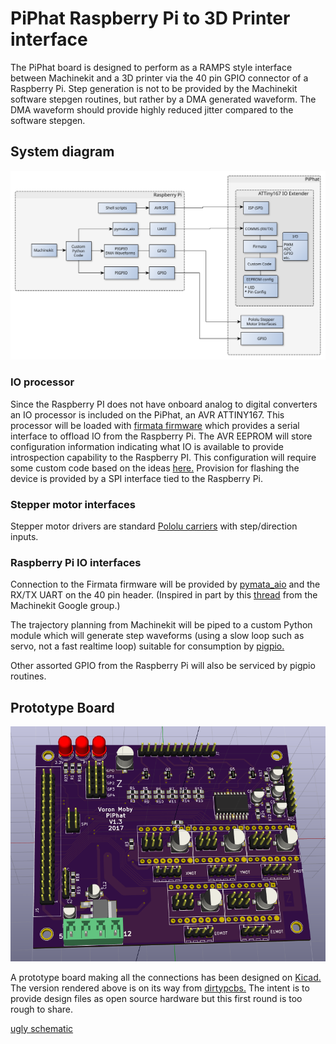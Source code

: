 # PiPhat Raspberry Pi to 3D Printer interface

The PiPhat board is designed to perform as a RAMPS style interface between Machinekit and a 3D printer via the 40 pin GPIO connector of a Raspberry Pi. Step generation is not to be provided by the Machinekit software stepgen routines, but rather by a DMA generated waveform. The DMA waveform should provide highly reduced jitter compared to the software stepgen.

## System diagram

![diagram](system.svg)

### IO processor

Since the Raspberry PI does not have onboard analog to digital converters an IO processor is included on the PiPhat, an AVR ATTINY167. This processor will be loaded with [firmata firmware](https://github.com/firmata/arduino) which provides a serial interface to offload IO from the Raspberry Pi. The AVR EEPROM will store configuration information indicating what IO is available to provide introspection capability to the Raspberry PI. This configuration will require some custom code based on the ideas [here.](https://arduino.stackexchange.com/questions/28971/can-you-save-data-to-eeprom-using-firmata)  Provision for flashing the device is provided by a SPI interface tied to the Raspberry Pi.

### Stepper motor interfaces

Stepper motor drivers are standard [Pololu carriers](https://www.pololu.com/category/120/stepper-motor-drivers) with step/direction inputs. 

### Raspberry Pi IO interfaces

Connection to the Firmata firmware will be provided by [pymata_aio](https://github.com/MrYsLab/pymata-aio/wiki) and the RX/TX UART on the 40 pin header. (Inspired in part by this [thread](https://groups.google.com/forum/#!searchin/machinekit/protobuf|sort:relevance/machinekit/mghEXsQ_s_U/8KuVaWzAzvoJ) from the Machinekit Google group.)

The trajectory planning from Machinekit will be piped to a custom Python module which will generate step waveforms (using a slow loop such as servo, not a fast realtime loop) suitable for consumption by [pigpio.](http://abyz.co.uk/rpi/pigpio/)

Other assorted GPIO from the Raspberry Pi will also be serviced by pigpio routines.

## Prototype Board

![pcb_render](pcb_render.png)

A prototype board making all the connections has been designed on [Kicad.](http://kicad-pcb.org/) The version rendered above is on its way from [dirtypcbs.](http://dirtypcbs.com/store/pcbs/about) The intent is to provide design files as open source hardware but this first round is too rough to share.

[ugly schematic](schematic.pdf)

